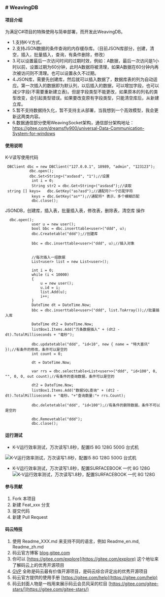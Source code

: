 
### # WeavingDB


#### 项目介绍
为满足C#项目的特殊使用与简单部署，而开发此WeavingDB。


- 1.支持K-V方式。
- 2.支持JSON数据的条件查询的内存缓存库。（目前JSON库部分，创建，清空，插入，批量插入，查询，有条件删除，修改）
- 3.可以设置最后一次访问时间的过期时效，例如：A数据，最后一次访问是1小时以前，设置过期为60分钟，此时A数据将被清理，如果A数据在60分钟内再次被访问则不清理。也可以设置永久不过期。
- 4.JSON库，需要先创建库，然后就可以插入数据了，数据库表的列为自动适应。第一次插入的数据即为默认列，以后插入的数据，可以增加字段，也可以减少字段(不需要重新建立表)。但是字段类型不能更改，如果原本的列名的类型改变，会引起类型错误。如果要改变原有字段类型，只能清空库后，从新建立库。
- 5.暂不支持数据持久化，暂不支持主从部署，当我想到一个高效模型，我会更新这两类内容。
- 6.数据通信部分使用WeavingSocket架构，通信部分架构地址：https://gitee.com/dreamsfly900/universal-Data-Communication-System-for-windows

 
#### 使用说明

K-V读写使用代码
```
 DBClient dbc = new DBClient("127.0.0.1", 18989, "admin", "123123");
           dbc.open();
           dbc.Set<String>("asdasd", "1");//设置
            int i = 0;
            String str2 = dbc.Get<String>("asdasd");//读取
 string [] keys=   dbc.GetKey("as?asd");//通配符?一个匹配字符
            keys = dbc.GetKey("as*");//通配符* 表示，多个模糊匹配
            dbc.close();
```

JSONDB，创建库，插入表，批量插入表，修改表，删除表，清空库 操作

```
  dbc.open();
            user u = new user();
            bool bbc = dbc.inserttable<user>("ddd", u);
            dbc.Createtable("ddd");//创建库

            bbc = dbc.inserttable<user>("ddd", u);//插入对象


            //每次插入一组数据
            List<user> list = new List<user>();

            int i = 0;
            while (i < 10000)
            {
                u = new user();
                u.id = i;
                list.Add(u);
                i++;
            }
            DateTime dt = DateTime.Now;
            bbc = dbc.inserttable<user>("ddd", list.ToArray());//批量插入库
        
            DateTime dt2 = DateTime.Now;
            listBox1.Items.Add("万条数据插入" + (dt2 - dt).TotalMilliseconds + "毫秒");

            dbc.updatetable("ddd", "id<10", new { name = "特大喜讯" });//有条件的修改，条件可以是空的
            int count = 0;
           
            dt = DateTime.Now;
          
            var rrs = dbc.selecttable<List<user>>("ddd", "id<100", 0, "", 0, 0, out count);//有条件的查询数据，条件可以是空的
          
            dt2 = DateTime.Now;
            listBox1.Items.Add("数据SQL查询" + (dt2 - dt).TotalMilliseconds + "毫秒。"+"查询数量:"+ rrs.Count);

            dbc.deletetable("ddd", "id<100");//有条件的删除数据，条件不可以是空的

            dbc.Removetable("ddd");
            dbc.close();
```
#### 运行测试
 
- K-V运行效率测试，万次读写1.8秒，配置I5 8G 128G 500G 台式机

![K-V运行效率测试，万次读写1.8秒，配置I5 8G 128G 500G 台式机](https://images.gitee.com/uploads/images/2018/1206/204019_b22fff09_598831.png "在这里输入图片标题")
- K-V运行效率测试，万次读写1.8秒，配置SURFACEBOOK 一代 8G 128G
![K-V运行效率测试，万次读写1.8秒，配置SURFACEBOOK 一代 8G 128G](https://images.gitee.com/uploads/images/2018/1201/092336_926426c6_598831.png "a0f86c0262df10cc9cc3c509714c935.png")

#### 参与贡献

1. Fork 本项目
2. 新建 Feat_xxx 分支
3. 提交代码
4. 新建 Pull Request


#### 码云特技

1. 使用 Readme\_XXX.md 来支持不同的语言，例如 Readme\_en.md, Readme\_zh.md
2. 码云官方博客 [blog.gitee.com](https://blog.gitee.com)
3. 你可以 [https://gitee.com/explore](https://gitee.com/explore) 这个地址来了解码云上的优秀开源项目
4. [GVP](https://gitee.com/gvp) 全称是码云最有价值开源项目，是码云综合评定出的优秀开源项目
5. 码云官方提供的使用手册 [https://gitee.com/help](https://gitee.com/help)
6. 码云封面人物是一档用来展示码云会员风采的栏目 [https://gitee.com/gitee-stars/](https://gitee.com/gitee-stars/)